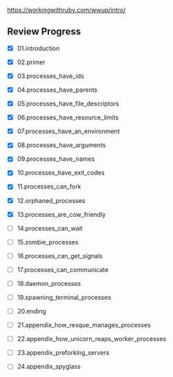 https://workingwithruby.com/wwup/intro/

## Review Progress

- [x] 01.introduction
- [x] 02.primer
- [x] 03.processes_have_ids
- [x] 04.processes_have_parents
- [x] 05.processes_have_file_descriptors
- [x] 06.processes_have_resource_limits
- [x] 07.processes_have_an_environment
- [x] 08.processes_have_arguments
- [x] 09.processes_have_names
- [x] 10.processes_have_exit_codes
- [x] 11.processes_can_fork
- [x] 12.orphaned_processes
- [x] 13.processes_are_cow_friendly
- [ ] 14.processes_can_wait
- [ ] 15.zombie_processes
- [ ] 16.processes_can_get_signals
- [ ] 17.processes_can_communicate
- [ ] 18.daemon_processes
- [ ] 19.spawning_terminal_processes
- [ ] 20.ending
- [ ] 21.appendix_how_resque_manages_processes
- [ ] 22.appendix_how_unicorn_reaps_worker_processes
- [ ] 23.appendix_preforking_servers
- [ ] 24.appendix_spyglass

